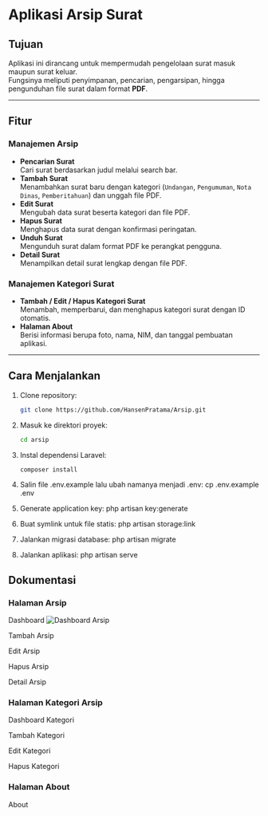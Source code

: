 # Aplikasi Arsip Surat

## Tujuan
Aplikasi ini dirancang untuk mempermudah pengelolaan surat masuk maupun surat keluar.  
Fungsinya meliputi penyimpanan, pencarian, pengarsipan, hingga pengunduhan file surat dalam format **PDF**.

---

## Fitur

### Manajemen Arsip
- **Pencarian Surat**  
  Cari surat berdasarkan judul melalui search bar.
- **Tambah Surat**  
  Menambahkan surat baru dengan kategori (`Undangan`, `Pengumuman`, `Nota Dinas`, `Pemberitahuan`) dan unggah file PDF.
- **Edit Surat**  
  Mengubah data surat beserta kategori dan file PDF.
- **Hapus Surat**  
  Menghapus data surat dengan konfirmasi peringatan.
- **Unduh Surat**  
  Mengunduh surat dalam format PDF ke perangkat pengguna.
- **Detail Surat**  
  Menampilkan detail surat lengkap dengan file PDF.

### Manajemen Kategori Surat
- **Tambah / Edit / Hapus Kategori Surat**  
  Menambah, memperbarui, dan menghapus kategori surat dengan ID otomatis.
- **Halaman About**  
  Berisi informasi berupa foto, nama, NIM, dan tanggal pembuatan aplikasi.

---

## Cara Menjalankan

1. Clone repository:
   ```bash
   git clone https://github.com/HansenPratama/Arsip.git
2. Masuk ke direktori proyek:
   ```bash
   cd arsip

4. Instal dependensi Laravel:
   ```bash
   composer install

6. Salin file .env.example lalu ubah namanya menjadi .env:
   cp .env.example .env

7. Generate application key:
   php artisan key:generate

8. Buat symlink untuk file statis:
   php artisan storage:link

9. Jalankan migrasi database:
   php artisan migrate

10. Jalankan aplikasi:
   php artisan serve

## Dokumentasi
### Halaman Arsip
Dashboard
![Dashboard Arsip](https://drive.google.com/uc?export=view&id=1dLewHFys5JxBGYlb3m9u-BGuaqNXc-kv)

Tambah Arsip

Edit Arsip

Hapus Arsip

Detail Arsip

### Halaman Kategori Arsip
Dashboard Kategori

Tambah Kategori

Edit Kategori

Hapus Kategori

### Halaman About
About
